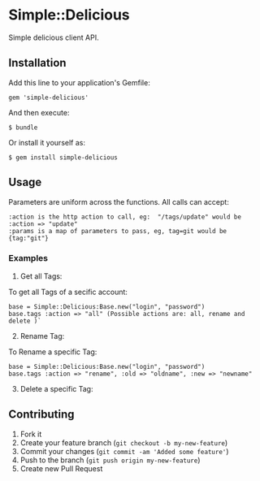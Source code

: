 # Simple::Delicious

Simple delicious client API.

## Installation

Add this line to your application's Gemfile:

    gem 'simple-delicious'

And then execute:

    $ bundle

Or install it yourself as:

    $ gem install simple-delicious

## Usage

Parameters are uniform across the functions. All calls can accept:

    :action is the http action to call, eg:  "/tags/update" would be :action => "update"   
    :params is a map of parameters to pass, eg, tag=git would be {tag:"git"}

### Examples
1. Get all Tags:

To get all Tags of a secific account:

    
    base = Simple::Delicious:Base.new("login", "password")
    base.tags :action => "all" (Possible actions are: all, rename and delete )`
    
    
2. Rename Tag:

To Rename a specific Tag:

    base = Simple::Delicious:Base.new("login", "password")
    base.tags :action => "rename", :old => "oldname", :new => "newname"

3. Delete a specific Tag:


## Contributing

1. Fork it
2. Create your feature branch (`git checkout -b my-new-feature`)
3. Commit your changes (`git commit -am 'Added some feature'`)
4. Push to the branch (`git push origin my-new-feature`)
5. Create new Pull Request
